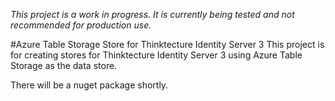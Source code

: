 *This project is a work in progress. It is currently being tested and not recommended for production use.*

#Azure Table Storage Store for Thinktecture Identity Server 3
This project is for creating stores for Thinktecture Identity Server 3 using Azure Table Storage as the data store. 

There will be a nuget package shortly.